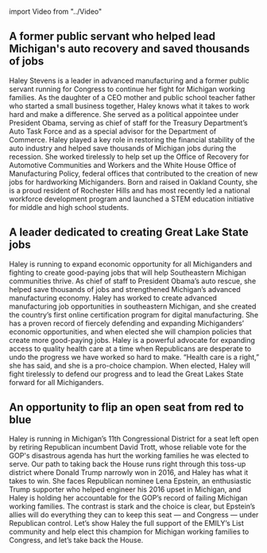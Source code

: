 import Video from "../Video"

## A former public servant who helped lead Michigan's auto recovery and saved thousands of jobs

Haley Stevens is a leader in advanced manufacturing and a former public servant running for Congress to continue her fight for Michigan working families. As the daughter of a CEO mother and public school teacher father who started a small business together, Haley knows what it takes to work hard and make a difference. She served as a political appointee under President Obama, serving as chief of staff for the Treasury Department’s Auto Task Force and as a special advisor for the Department of Commerce. Haley played a key role in restoring the financial stability of the auto industry and helped save thousands of Michigan jobs during the recession. She worked tirelessly to help set up the Office of Recovery for Automotive Communities and Workers and the White House Office of Manufacturing Policy, federal offices that contributed to the creation of new jobs for hardworking Michiganders. Born and raised in Oakland County, she is a proud resident of Rochester Hills and has most recently led a national workforce development program and launched a STEM education initiative for middle and high school students.

## A leader dedicated to creating Great Lake State jobs

Haley is running to expand economic opportunity for all Michiganders and fighting to create good-paying jobs that will help Southeastern Michigan communities thrive. As chief of staff to President Obama’s auto rescue, she helped save thousands of jobs and strengthened Michigan’s advanced manufacturing economy. Haley has worked to create advanced manufacturing job opportunities in southeastern Michigan, and she created the country’s first online certification program for digital manufacturing. She has a proven record of fiercely defending and expanding Michiganders’ economic opportunities, and when elected she will champion policies that create more good-paying jobs. Haley is a powerful advocate for expanding access to quality health care at a time when Republicans are desperate to undo the progress we have worked so hard to make. “Health care is a right,” she has said, and she is a pro-choice champion. When elected, Haley will fight tirelessly to defend our progress and to lead the Great Lakes State forward for all Michiganders.

## An opportunity to flip an open seat from red to blue

Haley is running in Michigan’s 11th Congressional District for a seat left open by retiring Republican incumbent David Trott, whose reliable vote for the GOP's disastrous agenda has hurt the working families he was elected to serve. Our path to taking back the House runs right through this toss-up district where Donald Trump narrowly won in 2016, and Haley has what it takes to win. She faces Republican nominee Lena Epstein, an enthusiastic Trump supporter who helped engineer his 2016 upset in Michigan, and Haley is holding her accountable for the GOP’s record of failing Michigan working families. The contrast is stark and the choice is clear, but Epstein’s allies will do everything they can to keep this seat — and Congress — under Republican control. Let’s show Haley the full support of the EMILY’s List community and help elect this champion for Michigan working families to Congress, and let’s take back the House.

